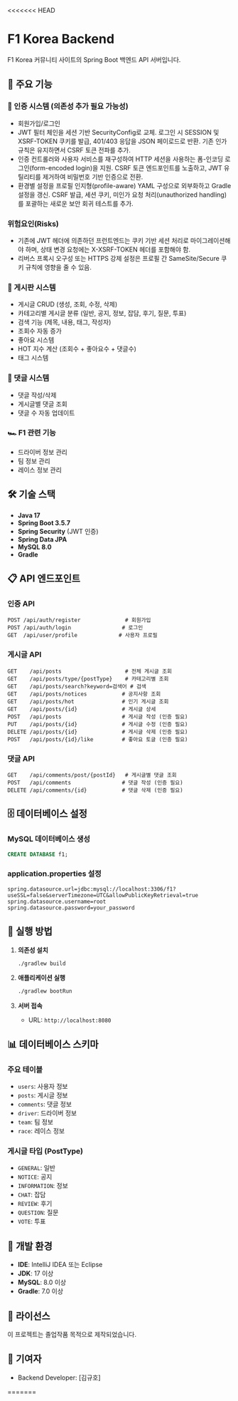 <<<<<<< HEAD
# F1 Korea Backend

F1 Korea 커뮤니티 사이트의 Spring Boot 백엔드 API 서버입니다.

## 🚀 주요 기능

### 🔐 인증 시스템 (의존성 추가 필요 가능성)
- 회원가입/로그인
- JWT 필터 체인을 세션 기반 SecurityConfig로 교체. 로그인 시 SESSION 및 XSRF-TOKEN 쿠키를 발급, 401/403 응답을 JSON 페이로드로 반환. 기존 인가 규칙은 유지하면서 CSRF 토큰 전파를 추가.
- 인증 컨트롤러와 사용자 서비스를 재구성하여 HTTP 세션을 사용하는 폼-인코딩 로그인(form-encoded login)을 지원. CSRF 토큰 엔드포인트를 노출하고, JWT 유틸리티를 제거하여 비밀번호 기반 인증으로 전환.
- 환경별 설정을 프로필 인지형(profile-aware) YAML 구성으로 외부화하고 Gradle 설정을 갱신. CSRF 발급, 세션 쿠키, 미인가 요청 처리(unauthorized handling)를 포괄하는 새로운 보안 회귀 테스트를 추가.

### 위험요인(Risks)
- 기존에 JWT 헤더에 의존하던 프런트엔드는 쿠키 기반 세션 처리로 마이그레이션해야 하며, 상태 변경 요청에는 X-XSRF-TOKEN 헤더를 포함해야 함.
- 리버스 프록시 오구성 또는 HTTPS 강제 설정은 프로필 간 SameSite/Secure 쿠키 규칙에 영향을 줄 수 있음.

### 📝 게시판 시스템
- 게시글 CRUD (생성, 조회, 수정, 삭제)
- 카테고리별 게시글 분류 (일반, 공지, 정보, 잡담, 후기, 질문, 투표)
- 검색 기능 (제목, 내용, 태그, 작성자)
- 조회수 자동 증가
- 좋아요 시스템
- HOT 지수 계산 (조회수 + 좋아요수 + 댓글수)
- 태그 시스템

### 💬 댓글 시스템
- 댓글 작성/삭제
- 게시글별 댓글 조회
- 댓글 수 자동 업데이트

### 🏎️ F1 관련 기능
- 드라이버 정보 관리
- 팀 정보 관리
- 레이스 정보 관리

## 🛠️ 기술 스택

- **Java 17**
- **Spring Boot 3.5.7**
- **Spring Security** (JWT 인증)
- **Spring Data JPA**
- **MySQL 8.0**
- **Gradle**

## 📋 API 엔드포인트

### 인증 API
```
POST /api/auth/register              # 회원가입
POST /api/auth/login                # 로그인
GET  /api/user/profile             # 사용자 프로필
```

### 게시글 API
```
GET    /api/posts                    # 전체 게시글 조회
GET    /api/posts/type/{postType}    # 카테고리별 조회
GET    /api/posts/search?keyword=검색어 # 검색
GET    /api/posts/notices           # 공지사항 조회
GET    /api/posts/hot               # 인기 게시글 조회
GET    /api/posts/{id}              # 게시글 상세
POST   /api/posts                   # 게시글 작성 (인증 필요)
PUT    /api/posts/{id}              # 게시글 수정 (인증 필요)
DELETE /api/posts/{id}              # 게시글 삭제 (인증 필요)
POST   /api/posts/{id}/like         # 좋아요 토글 (인증 필요)
```

### 댓글 API
```
GET    /api/comments/post/{postId}   # 게시글별 댓글 조회
POST   /api/comments                # 댓글 작성 (인증 필요)
DELETE /api/comments/{id}           # 댓글 삭제 (인증 필요)
```

## 🗄️ 데이터베이스 설정

### MySQL 데이터베이스 생성
```sql
CREATE DATABASE f1;
```

### application.properties 설정
```properties
spring.datasource.url=jdbc:mysql://localhost:3306/f1?useSSL=false&serverTimezone=UTC&allowPublicKeyRetrieval=true
spring.datasource.username=root
spring.datasource.password=your_password
```

## 🚀 실행 방법

1. **의존성 설치**
   ```bash
   ./gradlew build
   ```

2. **애플리케이션 실행**
   ```bash
   ./gradlew bootRun
   ```

3. **서버 접속**
   - URL: `http://localhost:8080`

## 📊 데이터베이스 스키마

### 주요 테이블
- `users`: 사용자 정보
- `posts`: 게시글 정보
- `comments`: 댓글 정보
- `driver`: 드라이버 정보
- `team`: 팀 정보
- `race`: 레이스 정보

### 게시글 타입 (PostType)
- `GENERAL`: 일반
- `NOTICE`: 공지
- `INFORMATION`: 정보
- `CHAT`: 잡담
- `REVIEW`: 후기
- `QUESTION`: 질문
- `VOTE`: 투표

## 🔧 개발 환경

- **IDE**: IntelliJ IDEA 또는 Eclipse
- **JDK**: 17 이상
- **MySQL**: 8.0 이상
- **Gradle**: 7.0 이상

## 📝 라이선스

이 프로젝트는 졸업작품 목적으로 제작되었습니다.

## 👥 기여자

- Backend Developer: [김규호]

=======
